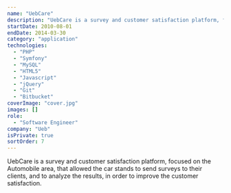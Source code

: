 ```yaml
---
name: "UebCare"
description: "UebCare is a survey and customer satisfaction platform, focused on the Automobile area."
startDate: 2010-08-01
endDate: 2014-03-30
category: "application"
technologies:
  - "PHP"
  - "Symfony"
  - "MySQL"
  - "HTML5"
  - "Javascript"
  - "jQuery"
  - "Git"
  - "Bitbucket"
coverImage: "cover.jpg"
images: []
role:
  - "Software Engineer"
company: "Ueb"
isPrivate: true
sortOrder: 7
---
```


UebCare is a survey and customer satisfaction platform, focused on the Automobile area, that allowed the car stands to send surveys to their clients, and to analyze the results, in order to improve the customer satisfaction.
